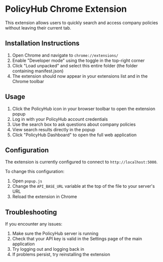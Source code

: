 # PolicyHub Chrome Extension

This extension allows users to quickly search and access company policies without leaving their current tab.

## Installation Instructions

1. Open Chrome and navigate to `chrome://extensions/`
2. Enable "Developer mode" using the toggle in the top-right corner
3. Click "Load unpacked" and select this entire folder (the folder containing manifest.json)
4. The extension should now appear in your extensions list and in the Chrome toolbar

## Usage

1. Click the PolicyHub icon in your browser toolbar to open the extension popup
2. Log in with your PolicyHub account credentials
3. Use the search box to ask questions about company policies
4. View search results directly in the popup
5. Click "PolicyHub Dashboard" to open the full web application

## Configuration

The extension is currently configured to connect to `http://localhost:5000`. 

To change this configuration:
1. Open `popup.js`
2. Change the `API_BASE_URL` variable at the top of the file to your server's URL
3. Reload the extension in Chrome

## Troubleshooting

If you encounter any issues:
1. Make sure the PolicyHub server is running
2. Check that your API key is valid in the Settings page of the main application
3. Try logging out and logging back in
4. If problems persist, try reinstalling the extension